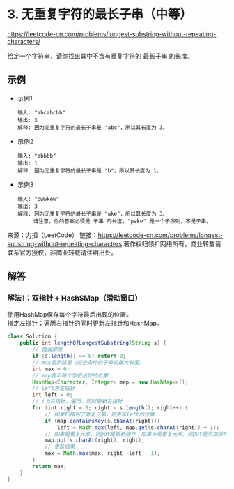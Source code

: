 # 3. 无重复字符的最长子串（中等）
https://leetcode-cn.com/problems/longest-substring-without-repeating-characters/

给定一个字符串，请你找出其中不含有重复字符的 最长子串 的长度。
## 示例
* 示例1
    ```
    输入: "abcabcbb"
    输出: 3 
    解释: 因为无重复字符的最长子串是 "abc"，所以其长度为 3。
    ```
* 示例2
    ```
    输入: "bbbbb"
    输出: 1
    解释: 因为无重复字符的最长子串是 "b"，所以其长度为 1。
    ```
* 示例3
    ```
    输入: "pwwkew"
    输出: 3
    解释: 因为无重复字符的最长子串是 "wke"，所以其长度为 3。
         请注意，你的答案必须是 子串 的长度，"pwke" 是一个子序列，不是子串。
    ```

来源：力扣（LeetCode）
链接：https://leetcode-cn.com/problems/longest-substring-without-repeating-characters
著作权归领扣网络所有。商业转载请联系官方授权，非商业转载请注明出处。

## 解答
### 解法1：双指针 + HashSMap（滑动窗口）
使用HashMap保存每个字符最后出现的位置。\
指定左指针；遍历右指针的同时更新左指针和HashMap。
```java
class Solution {
    public int lengthOfLongestSubstring(String s) {
        // 错误排除
        if (s.length() == 0) return 0;
        // max表示结果（符合条件的子串的最大长度）
        int max = 0;
        // map表示每个字符出现的位置
        HashMap<Character, Integer> map = new HashMap<>();
        // left为左指针
        int left = 0;
        // i为右指针，遍历，同时更新左指针
        for (int right = 0; right < s.length(); right++) {
            // 如果扫描到了重复元素，则更新left的位置
            if (map.containsKey(s.charAt(right)))
                left = Math.max(left, map.get(s.charAt(right)) + 1);
            // 如果是重复元素，则put是更新操作；如果不是重复元素，则put是添加操作
            map.put(s.charAt(right), right);
            // 更新结果
            max = Math.max(max, right -left + 1);
        }
        return max;
    }
}
```
